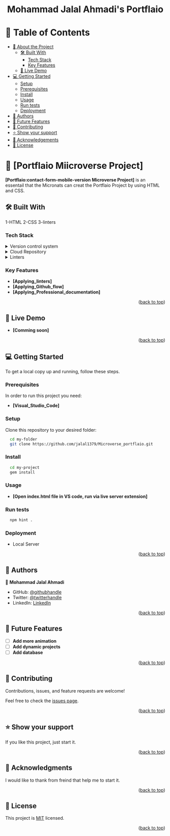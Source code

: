 <a name="readme-top"></a>

<!--
HOW TO USE:
This is an example of how you may give instructions on setting up your project locally.

Modify this file to match your project and remove sections that don't apply.

REQUIRED SECTIONS:
- Table of Contents
- About the Project
  - Built With
  - Live Demo
- Getting Started
- Authors
- Future Features
- Contributing
- Show your support
- Acknowledgements
- License

OPTIONAL SECTIONS:
- FAQ

After you're finished please remove all the comments and instructions!
-->

<div align="center">
<h1>Mohammad Jalal Ahmadi's Portflaio </h1>

</div>

<!-- TABLE OF CONTENTS -->

# 📗 Table of Contents

- [📖 About the Project](#about-project)
  - [🛠 Built With](#built-with)
    - [Tech Stack](#tech-stack)
    - [Key Features](#key-features)
  - [🚀 Live Demo](#live-demo)
- [💻 Getting Started](#getting-started)
  - [Setup](#setup)
  - [Prerequisites](#prerequisites)
  - [Install](#install)
  - [Usage](#usage)
  - [Run tests](#run-tests)
  - [Deployment](#deployment)
- [👥 Authors](#authors)
- [🔭 Future Features](#future-features)
- [🤝 Contributing](#contributing)
- [⭐️ Show your support](#support)
- [🙏 Acknowledgements](#acknowledgements)
- [📝 License](#license)

<!-- PROJECT DESCRIPTION -->

# 📖 [Portflaio Miicroverse Project] <a name="about-project"></a>


**[Portflaio:contact-form-mobile-version Microverse Project]** is an essentail that the Micronats can creat the Portflaio Project by using HTML and CSS.

## 🛠 Built With <a name="built-with"></a>
1-HTML
2-CSS
3-linters

### Tech Stack <a name="tech-stack"></a>


<details>
  <summary>Version control system</summary>
  <ul>
    <li><a href="https://reactjs.org/">Git</a></li>
  </ul>
</details>

<details>
  <summary>Cloud Repository</summary>
  <ul>
    <li><a href="https://expressjs.com/">Github</a></li>
  </ul>
</details>

<details>
<summary>Linters</summary>
  <ul>
    <li><a href="https://developer.chrome.com/docs/lighthouse/overview/">Lighthouse</a></li>
    <li><a href="https://webhint.io/">Webhint</a></li>
    <li><a href="https://stylelint.io//">Stylelint</a></li>
  </ul>
</details>

<!-- Features -->

### Key Features <a name="key-features"></a>

- **[Applying_linters]**
- **[Applying_Github_flow]**
- **[Applying_Professional_documentation]**

<p align="right">(<a href="#readme-top">back to top</a>)</p>

<!-- LIVE DEMO -->

## 🚀 Live Demo <a name="live-demo"></a>


- **[Comming soon]**

<p align="right">(<a href="#readme-top">back to top</a>)</p>

<!-- GETTING STARTED -->

## 💻 Getting Started <a name="getting-started"></a>


To get a local copy up and running, follow these steps.

### Prerequisites

In order to run this project you need:

- **[Visual_Studio_Code]**

### Setup

Clone this repository to your desired folder:

```sh
  cd my-folder
  git clone https://github.com/jalal1379/Microverse_portflaio.git
```


### Install

```sh
  cd my-project
  gem install
```

### Usage

- **[Open index.html file in VS code, run via live server extension]**


### Run tests



```sh
  npm hint .
```


### Deployment

- Local Server

<p align="right">(<a href="#readme-top">back to top</a>)</p>

<!-- AUTHORS -->

## 👥 Authors <a name="authors"></a>


👤 **Mohammad Jalal Ahmadi**

- GitHub: [@githubhandle](https://github.com/jalal1379)
- Twitter: [@twitterhandle](https://twitter.com/JalalAh78951382)
- LinkedIn: [LinkedIn](https://www.linkedin.com/in/jalal-ahmadi-58312b270/)


<p align="right">(<a href="#readme-top">back to top</a>)</p>

<!-- FUTURE FEATURES -->

## 🔭 Future Features <a name="future-features"></a>


- [ ] **Add more animation**
- [ ] **Add dynamic projects**
- [ ] **Add database**

<p align="right">(<a href="#readme-top">back to top</a>)</p>

<!-- CONTRIBUTING -->

## 🤝 Contributing <a name="contributing"></a>

Contributions, issues, and feature requests are welcome!

Feel free to check the [issues page](https://github.com/jalal1379/Microverse_portflaio/issues).

<p align="right">(<a href="#readme-top">back to top</a>)</p>

<!-- SUPPORT -->

## ⭐️ Show your support <a name="support"></a>


If you like this project, just start it.

<p align="right">(<a href="#readme-top">back to top</a>)</p>

<!-- ACKNOWLEDGEMENTS -->

## 🙏 Acknowledgments <a name="acknowledgements"></a>


I would like to thank from freind that help me to start it.

<p align="right">(<a href="#readme-top">back to top</a>)</p>


## 📝 License <a name="license"></a>

This project is [MIT](./LICENSE) licensed.


<p align="right">(<a href="#readme-top">back to top</a>)</p>
